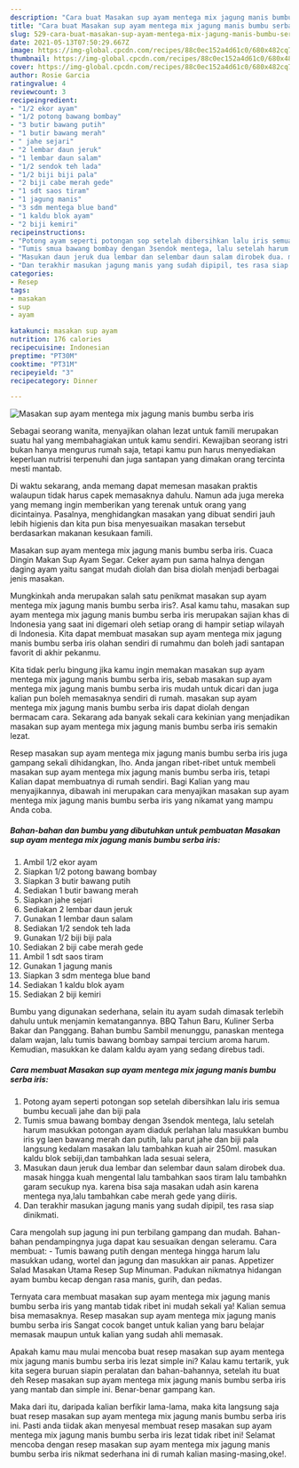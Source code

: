 ```yaml
---
description: "Cara buat Masakan sup ayam mentega mix jagung manis bumbu serba iris Sederhana dan Mudah Dibuat"
title: "Cara buat Masakan sup ayam mentega mix jagung manis bumbu serba iris Sederhana dan Mudah Dibuat"
slug: 529-cara-buat-masakan-sup-ayam-mentega-mix-jagung-manis-bumbu-serba-iris-sederhana-dan-mudah-dibuat
date: 2021-05-13T07:50:29.667Z
image: https://img-global.cpcdn.com/recipes/88c0ec152a4d61c0/680x482cq70/masakan-sup-ayam-mentega-mix-jagung-manis-bumbu-serba-iris-foto-resep-utama.jpg
thumbnail: https://img-global.cpcdn.com/recipes/88c0ec152a4d61c0/680x482cq70/masakan-sup-ayam-mentega-mix-jagung-manis-bumbu-serba-iris-foto-resep-utama.jpg
cover: https://img-global.cpcdn.com/recipes/88c0ec152a4d61c0/680x482cq70/masakan-sup-ayam-mentega-mix-jagung-manis-bumbu-serba-iris-foto-resep-utama.jpg
author: Rosie Garcia
ratingvalue: 4
reviewcount: 3
recipeingredient:
- "1/2 ekor ayam"
- "1/2 potong bawang bombay"
- "3 butir bawang putih"
- "1 butir bawang merah"
- " jahe sejari"
- "2 lembar daun jeruk"
- "1 lembar daun salam"
- "1/2 sendok teh lada"
- "1/2 biji biji pala"
- "2 biji cabe merah gede"
- "1 sdt saos tiram"
- "1 jagung manis"
- "3 sdm mentega blue band"
- "1 kaldu blok ayam"
- "2 biji kemiri"
recipeinstructions:
- "Potong ayam seperti potongan sop setelah dibersihkan lalu iris semua bumbu kecuali jahe dan biji pala"
- "Tumis smua bawang bombay dengan 3sendok mentega, lalu setelah harum masukkan potongan ayam diaduk perlahan lalu masukkan bumbu iris yg laen bawang merah dan putih, lalu parut jahe dan biji pala langsung kedalam masakan lalu tambahkan kuah air 250ml. masukan kaldu blok sebiji,dan tambahkan lada sesuai selera,"
- "Masukan daun jeruk dua lembar dan selembar daun salam dirobek dua. masak hingga kuah mengental lalu tambahkan saos tiram lalu tambahkn garam secukup nya. karena bisa saja masakan udah asin karena mentega nya,lalu tambahkan cabe merah gede yang diiris."
- "Dan terakhir masukan jagung manis yang sudah dipipil, tes rasa siap dinikmati."
categories:
- Resep
tags:
- masakan
- sup
- ayam

katakunci: masakan sup ayam 
nutrition: 176 calories
recipecuisine: Indonesian
preptime: "PT30M"
cooktime: "PT31M"
recipeyield: "3"
recipecategory: Dinner

---
```



![Masakan sup ayam mentega mix jagung manis bumbu serba iris](https://img-global.cpcdn.com/recipes/88c0ec152a4d61c0/680x482cq70/masakan-sup-ayam-mentega-mix-jagung-manis-bumbu-serba-iris-foto-resep-utama.jpg)

Sebagai seorang wanita, menyajikan olahan lezat untuk famili merupakan suatu hal yang membahagiakan untuk kamu sendiri. Kewajiban seorang istri bukan hanya mengurus rumah saja, tetapi kamu pun harus menyediakan keperluan nutrisi terpenuhi dan juga santapan yang dimakan orang tercinta mesti mantab.

Di waktu  sekarang, anda memang dapat memesan masakan praktis walaupun tidak harus capek memasaknya dahulu. Namun ada juga mereka yang memang ingin memberikan yang terenak untuk orang yang dicintainya. Pasalnya, menghidangkan masakan yang dibuat sendiri jauh lebih higienis dan kita pun bisa menyesuaikan masakan tersebut berdasarkan makanan kesukaan famili. 

Masakan sup ayam mentega mix jagung manis bumbu serba iris. Cuaca Dingin Makan Sup Ayam Segar. Ceker ayam pun sama halnya dengan daging ayam yaitu sangat mudah diolah dan bisa diolah menjadi berbagai jenis masakan.

Mungkinkah anda merupakan salah satu penikmat masakan sup ayam mentega mix jagung manis bumbu serba iris?. Asal kamu tahu, masakan sup ayam mentega mix jagung manis bumbu serba iris merupakan sajian khas di Indonesia yang saat ini digemari oleh setiap orang di hampir setiap wilayah di Indonesia. Kita dapat membuat masakan sup ayam mentega mix jagung manis bumbu serba iris olahan sendiri di rumahmu dan boleh jadi santapan favorit di akhir pekanmu.

Kita tidak perlu bingung jika kamu ingin memakan masakan sup ayam mentega mix jagung manis bumbu serba iris, sebab masakan sup ayam mentega mix jagung manis bumbu serba iris mudah untuk dicari dan juga kalian pun boleh memasaknya sendiri di rumah. masakan sup ayam mentega mix jagung manis bumbu serba iris dapat diolah dengan bermacam cara. Sekarang ada banyak sekali cara kekinian yang menjadikan masakan sup ayam mentega mix jagung manis bumbu serba iris semakin lezat.

Resep masakan sup ayam mentega mix jagung manis bumbu serba iris juga gampang sekali dihidangkan, lho. Anda jangan ribet-ribet untuk membeli masakan sup ayam mentega mix jagung manis bumbu serba iris, tetapi Kalian dapat membuatnya di rumah sendiri. Bagi Kalian yang mau menyajikannya, dibawah ini merupakan cara menyajikan masakan sup ayam mentega mix jagung manis bumbu serba iris yang nikamat yang mampu Anda coba.

<!--inarticleads1-->

##### Bahan-bahan dan bumbu yang dibutuhkan untuk pembuatan Masakan sup ayam mentega mix jagung manis bumbu serba iris:

1. Ambil 1/2 ekor ayam
1. Siapkan 1/2 potong bawang bombay
1. Siapkan 3 butir bawang putih
1. Sediakan 1 butir bawang merah
1. Siapkan  jahe sejari
1. Sediakan 2 lembar daun jeruk
1. Gunakan 1 lembar daun salam
1. Sediakan 1/2 sendok teh lada
1. Gunakan 1/2 biji biji pala
1. Sediakan 2 biji cabe merah gede
1. Ambil 1 sdt saos tiram
1. Gunakan 1 jagung manis
1. Siapkan 3 sdm mentega blue band
1. Sediakan 1 kaldu blok ayam
1. Sediakan 2 biji kemiri


Bumbu yang digunakan sederhana, selain itu ayam sudah dimasak terlebih dahulu untuk menjamin kematangannya. BBQ Tahun Baru, Kuliner Serba Bakar dan Panggang. Bahan bumbu Sambil menunggu, panaskan mentega dalam wajan, lalu tumis bawang bombay sampai tercium aroma harum. Kemudian, masukkan ke dalam kaldu ayam yang sedang direbus tadi. 

<!--inarticleads2-->

##### Cara membuat Masakan sup ayam mentega mix jagung manis bumbu serba iris:

1. Potong ayam seperti potongan sop setelah dibersihkan lalu iris semua bumbu kecuali jahe dan biji pala
1. Tumis smua bawang bombay dengan 3sendok mentega, lalu setelah harum masukkan potongan ayam diaduk perlahan lalu masukkan bumbu iris yg laen bawang merah dan putih, lalu parut jahe dan biji pala langsung kedalam masakan lalu tambahkan kuah air 250ml. masukan kaldu blok sebiji,dan tambahkan lada sesuai selera,
1. Masukan daun jeruk dua lembar dan selembar daun salam dirobek dua. masak hingga kuah mengental lalu tambahkan saos tiram lalu tambahkn garam secukup nya. karena bisa saja masakan udah asin karena mentega nya,lalu tambahkan cabe merah gede yang diiris.
1. Dan terakhir masukan jagung manis yang sudah dipipil, tes rasa siap dinikmati.


Cara mengolah sup jagung ini pun terbilang gampang dan mudah. Bahan-bahan pendampingnya juga dapat kau sesuaikan dengan seleramu. Cara membuat: - Tumis bawang putih dengan mentega hingga harum lalu masukkan udang, wortel dan jagung dan masukkan air panas. Appetizer Salad Masakan Utama Resep Sup Minuman. Padukan nikmatnya hidangan ayam bumbu kecap dengan rasa manis, gurih, dan pedas. 

Ternyata cara membuat masakan sup ayam mentega mix jagung manis bumbu serba iris yang mantab tidak ribet ini mudah sekali ya! Kalian semua bisa memasaknya. Resep masakan sup ayam mentega mix jagung manis bumbu serba iris Sangat cocok banget untuk kalian yang baru belajar memasak maupun untuk kalian yang sudah ahli memasak.

Apakah kamu mau mulai mencoba buat resep masakan sup ayam mentega mix jagung manis bumbu serba iris lezat simple ini? Kalau kamu tertarik, yuk kita segera buruan siapin peralatan dan bahan-bahannya, setelah itu buat deh Resep masakan sup ayam mentega mix jagung manis bumbu serba iris yang mantab dan simple ini. Benar-benar gampang kan. 

Maka dari itu, daripada kalian berfikir lama-lama, maka kita langsung saja buat resep masakan sup ayam mentega mix jagung manis bumbu serba iris ini. Pasti anda tiidak akan menyesal membuat resep masakan sup ayam mentega mix jagung manis bumbu serba iris lezat tidak ribet ini! Selamat mencoba dengan resep masakan sup ayam mentega mix jagung manis bumbu serba iris nikmat sederhana ini di rumah kalian masing-masing,oke!.

